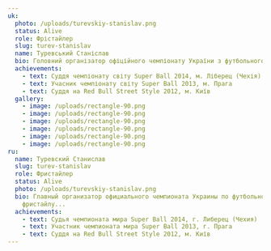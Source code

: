 ```yaml
---
uk:
  photo: /uploads/turevskiy-stanislav.png
  status: Alive
  role: Фрістайлер
  slug: turev-stanislav
  name: Туревський Станіслав
  bio: Головний організатор офіційного чемпіонату України з футбольного фристайлу...
  achievements:
    - text: Суддя чемпіонату світу Super Ball 2014, м. Ліберец (Чехія)
    - text: Учасник чемпіонату світу Super Ball 2013, м. Прага
    - text: Суддя на Red Bull Street Style 2012, м. Київ
  gallery:
    - image: /uploads/rectangle-90.png
    - image: /uploads/rectangle-90.png
    - image: /uploads/rectangle-90.png
    - image: /uploads/rectangle-90.png
    - image: /uploads/rectangle-90.png
    - image: /uploads/rectangle-90.png
ru:
  name: Туревский Станислав
  slug: turev-stanislav
  role: Фристайлер
  status: Alive
  photo: /uploads/turevskiy-stanislav.png
  bio: Главный организатор официального чемпионата Украины по футбольному
    фристайлу...
  achievements:
    - text: Судья чемпионата мира Super Ball 2014, г. Либерец (Чехия)
    - text: Участник чемпионата мира Super Ball 2013, г. Прага
    - text: Суддя на Red Bull Street Style 2012, м. Київ
---
```

